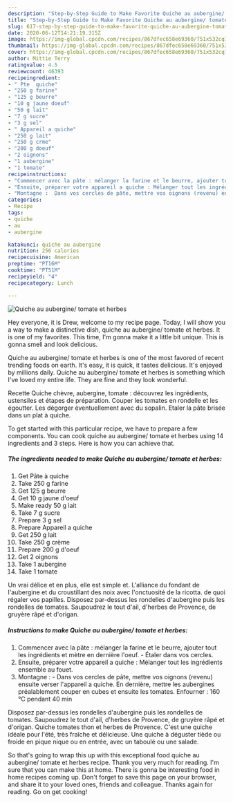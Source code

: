 ```yaml
---
description: "Step-by-Step Guide to Make Favorite Quiche au aubergine/ tomate et herbes"
title: "Step-by-Step Guide to Make Favorite Quiche au aubergine/ tomate et herbes"
slug: 617-step-by-step-guide-to-make-favorite-quiche-au-aubergine-tomate-et-herbes
date: 2020-06-12T14:21:19.315Z
image: https://img-global.cpcdn.com/recipes/867dfec658e69360/751x532cq70/quiche-au-aubergine-tomate-et-herbes-photo-principale-de-la-recette.jpg
thumbnail: https://img-global.cpcdn.com/recipes/867dfec658e69360/751x532cq70/quiche-au-aubergine-tomate-et-herbes-photo-principale-de-la-recette.jpg
cover: https://img-global.cpcdn.com/recipes/867dfec658e69360/751x532cq70/quiche-au-aubergine-tomate-et-herbes-photo-principale-de-la-recette.jpg
author: Mittie Terry
ratingvalue: 4.5
reviewcount: 46393
recipeingredient:
- " Pte  quiche"
- "250 g farine"
- "125 g beurre"
- "10 g jaune doeuf"
- "50 g lait"
- "7 g sucre"
- "3 g sel"
- " Appareil a quiche"
- "250 g lait"
- "250 g crme"
- "200 g doeuf"
- "2 oignons"
- "1 aubergine"
- "1 tomate"
recipeinstructions:
- "Commencer avec la pâte : mélanger la farine et le beurre, ajouter tout les ingrédients et mètre en dernière l&#39;oeuf.  Étaler dans vos cercles."
- "Ensuite, préparer votre appareil a quiche : Mélanger tout les ingrédients ensemble au fouet."
- "Montagne :  Dans vos cercles de pâte, mettre vos oignons (revenu) ensuite verser l&#39;appareil a quiche. En dernière, mettre les aubergines préalablement couper en cubes et ensuite les tomates. Enfourner : 160 °C pendant 40 min"
categories:
- Recipe
tags:
- quiche
- au
- aubergine

katakunci: quiche au aubergine 
nutrition: 256 calories
recipecuisine: American
preptime: "PT16M"
cooktime: "PT51M"
recipeyield: "4"
recipecategory: Lunch

---
```



![Quiche au aubergine/ tomate et herbes](https://img-global.cpcdn.com/recipes/867dfec658e69360/751x532cq70/quiche-au-aubergine-tomate-et-herbes-photo-principale-de-la-recette.jpg)

Hey everyone, it is Drew, welcome to my recipe page. Today, I will show you a way to make a distinctive dish, quiche au aubergine/ tomate et herbes. It is one of my favorites. This time, I'm gonna make it a little bit unique. This is gonna smell and look delicious.

Quiche au aubergine/ tomate et herbes is one of the most favored of recent trending foods on earth. It's easy, it is quick, it tastes delicious. It's enjoyed by millions daily. Quiche au aubergine/ tomate et herbes is something which I've loved my entire life. They are fine and they look wonderful.

Recette Quiche chèvre, aubergine, tomate : découvrez les ingrédients, ustensiles et étapes de préparation. Couper les tomates en rondelle et les égoutter. Les dégorger éventuellement avec du sopalin. Etaler la pâte brisée dans un plat à quiche.


To get started with this particular recipe, we have to prepare a few components. You can cook quiche au aubergine/ tomate et herbes using 14 ingredients and 3 steps. Here is how you can achieve that.

<!--inarticleads1-->

##### The ingredients needed to make Quiche au aubergine/ tomate et herbes:

1. Get  Pâte à quiche
1. Take 250 g farine
1. Get 125 g beurre
1. Get 10 g jaune d&#39;oeuf
1. Make ready 50 g lait
1. Take 7 g sucre
1. Prepare 3 g sel
1. Prepare  Appareil a quiche
1. Get 250 g lait
1. Take 250 g crème
1. Prepare 200 g d&#39;oeuf
1. Get 2 oignons
1. Take 1 aubergine
1. Take 1 tomate


Un vrai délice et en plus, elle est simple et. L&#39;alliance du fondant de l&#39;aubergine et du croustillant des noix avec l&#39;onctuosité de la ricotta. de quoi régaler vos papilles. Disposez par-dessus les rondelles d&#39;aubergine puis les rondelles de tomates. Saupoudrez le tout d&#39;ail, d&#39;herbes de Provence, de gruyère râpé et d&#39;origan. 

<!--inarticleads2-->

##### Instructions to make Quiche au aubergine/ tomate et herbes:

1. Commencer avec la pâte : mélanger la farine et le beurre, ajouter tout les ingrédients et mètre en dernière l&#39;oeuf.  - Étaler dans vos cercles.
1. Ensuite, préparer votre appareil a quiche : Mélanger tout les ingrédients ensemble au fouet.
1. Montagne :  - Dans vos cercles de pâte, mettre vos oignons (revenu) ensuite verser l&#39;appareil a quiche. En dernière, mettre les aubergines préalablement couper en cubes et ensuite les tomates. Enfourner : 160 °C pendant 40 min


Disposez par-dessus les rondelles d&#39;aubergine puis les rondelles de tomates. Saupoudrez le tout d&#39;ail, d&#39;herbes de Provence, de gruyère râpé et d&#39;origan. Quiche tomates thon et herbes de Provence. C&#39;est une quiche idéale pour l&#39;été, très fraîche et délicieuse. Une quiche à déguster tiède ou froide en pique nique ou en entrée, avec un taboulé ou une salade. 

So that's going to wrap this up with this exceptional food quiche au aubergine/ tomate et herbes recipe. Thank you very much for reading. I'm sure that you can make this at home. There is gonna be interesting food in home recipes coming up. Don't forget to save this page on your browser, and share it to your loved ones, friends and colleague. Thanks again for reading. Go on get cooking!
